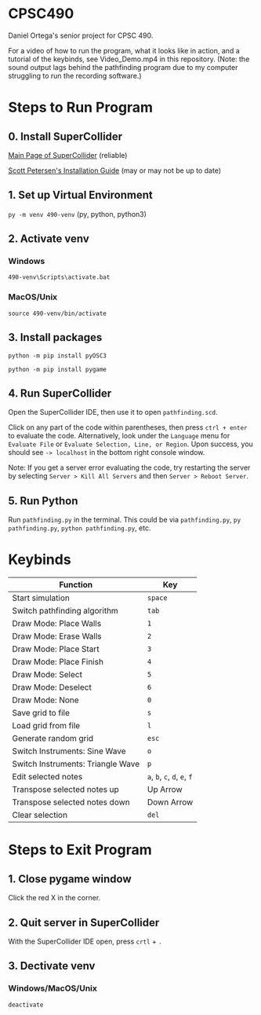 # CPSC490

Daniel Ortega's senior project for CPSC 490.

For a video of how to run the program, what it looks like in action, and a tutorial of the keybinds, see Video_Demo.mp4 in this repository. (Note: the sound output lags behind the pathfinding program due to my computer struggling to run the recording software.)

# Steps to Run Program

## 0. Install SuperCollider

[Main Page of SuperCollider](https://supercollider.github.io/) (reliable)

[Scott Petersen's Installation Guide](https://www.notion.so/Installing-SuperCollider-613fbb170dff4910bb3b4e024883fbbe) (may or may not be up to date)

## 1. Set up Virtual Environment

`py -m venv 490-venv`
(py, python, python3)

## 2. Activate venv

### Windows

`490-venv\Scripts\activate.bat`

### MacOS/Unix

`source 490-venv/bin/activate`

## 3. Install packages

`python -m pip install pyOSC3`

`python -m pip install pygame`

## 4. Run SuperCollider

Open the SuperCollider IDE, then use it to open `pathfinding.scd`.

Click on any part of the code within parentheses, then press `ctrl + enter` to evaluate the code. Alternatively, look under the `Language` menu for `Evaluate File` or `Evaluate Selection, Line, or Region`. Upon success, you should see `-> localhost` in the bottom right console window.

Note: If you get a server error evaluating the code, try restarting the server by selecting `Server > Kill All Servers` and then `Server > Reboot Server`.

## 5. Run Python

Run `pathfinding.py` in the terminal. This could be via `pathfinding.py`, `py pathfinding.py`, `python pathfinding.py`, etc.

# Keybinds

| Function |  Key | 
| ---- | ------- |
| Start simulation | `space` |
| Switch pathfinding algorithm | `tab` |
| Draw Mode: Place Walls | `1` |
| Draw Mode: Erase Walls | `2` |
| Draw Mode: Place Start | `3` |
| Draw Mode: Place Finish | `4` |
| Draw Mode: Select | `5` |
| Draw Mode: Deselect | `6` |
| Draw Mode: None | `0` |
| Save grid to file | `s` |
| Load grid from file | `l` |
| Generate random grid | `esc` |
| Switch Instruments: Sine Wave | `o` |
| Switch Instruments: Triangle Wave | `p` |
| Edit selected notes | `a`, `b`, `c`, `d`, `e`, `f` |
| Transpose selected notes up | Up Arrow |
| Transpose selected notes down | Down Arrow |
| Clear selection | `del` |


# Steps to Exit Program

## 1. Close pygame window

Click the red X in the corner.

## 2.  Quit server in SuperCollider 

With the SuperCollider IDE open, press `crtl` + `.`

## 3. Dectivate venv

### Windows/MacOS/Unix

`deactivate`
